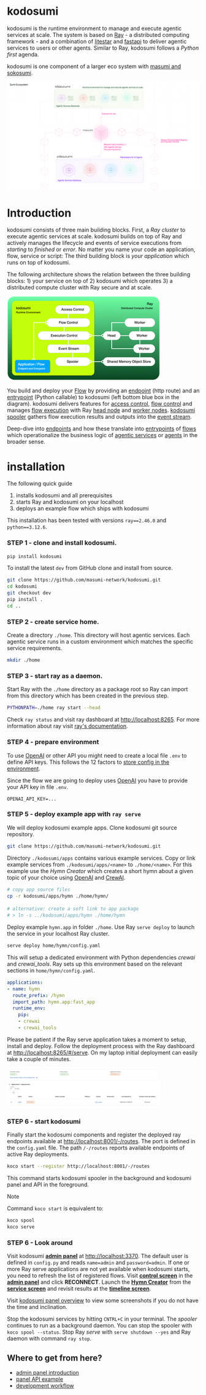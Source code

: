 # kodosumi

kodosumi is the runtime environment to manage and execute agentic services at scale. The system is based on [Ray](https://ray.io) - a distributed computing framework - and a combination of [litestar](https://litestar.dev/) and [fastapi](https://fastapi.tiangolo.com/) to deliver agentic services to users or other agents. Similar to Ray, kodosumi follows a _Python first_ agenda.

kodosumi is one component of a larger eco system with [masumi and sokosumi](https://www.masumi.network/).

![Eco System](./docs/assets/ecosystem.png)

# Introduction

kodosumi consists of three main building blocks. First, a _Ray cluster_ to execute agentic services at scale. kodosumi builds on top of Ray and actively manages the lifecycle and events of service executions from _starting_ to _finished_ or _error_. No matter you name your code an application, flow, service or script: The third building block is _your application_ which runs on top of kodosumi.

The following architecture shows the relation between the three building blocks: 1) your service on top of 2) kodosumi which operates 3) a distributed compute cluster with Ray secure and at scale.

[![kodosumi overview](./docs/assets/thumb/architecture.png)](./docs/assets/architecture.png)

You build and deploy your [Flow](./docs/concepts.md#flow) by providing an [endpoint](./docs/concepts.md#endpoint) (http route) and an [entrypoint](./docs/concepts.md#entrypoint) (Python callable) to kodosumi (left bottom blue box in the diagram). kodosumi delivers features for [access control](./docs/api.md#access-control), [flow control](./docs/api.md#flow-control) and manages [flow execution](./docs/api.md#execution-control) with Ray [head node](./docs/concepts.md#ray-head) and [worker nodes](./docs/concepts.md#ray-worker). [kodosumi spooler](./docs/concepts.md#spooler) gathers flow execution results and outputs into the [event stream](./docs/concepts.md#event-stream).

Deep-dive into [endpoints](./docs/concepts.md#endpoint) and how these translate into [entrypoints](./docs/concepts.md#entrypoint) of [flows](#flows) which operationalize the business logic of [agentic services](#agentic-service) or [agents](#agents) in the broader sense.


# installation

The following quick guide

1. installs kodosumi and all prerequisites
2. starts Ray and kodosumi on your localhost
3. deploys an example flow which ships with kodosumi

This installation has been tested with versions `ray==2.46.0` and `python==3.12.6`.

### STEP 1 - clone and install kodosumi.

```bash
pip install kodosumi
```

To install the latest `dev` from GitHub clone and install from source.

```bash
git clone https://github.com/masumi-network/kodosumi.git
cd kodosumi
git checkout dev
pip install .
cd ..
```

### STEP 2 - create service home.

Create a directory `./home`. This directory will host agentic services. Each agentic service runs in a custom environment which matches the specific service requirements.

```bash
mkdir ./home
```
### STEP 3 - start ray as a daemon.

Start Ray with the `./home` directory as a package root so Ray can import from this directory which has been created in the previous step.

```bash
PYTHONPATH=./home ray start --head
```

Check `ray status` and visit ray dashboard at [http://localhost:8265](http://localhost:8265). For more information about ray visit [ray's documentation](https://docs.ray.io/en/latest).

### STEP 4 - prepare environment

To use [OpenAI](https://openai.com/) or other API you might need to create a local file `.env` to define API keys. This follows the 12 factors to [store config in the environment](https://12factor.net/config).

Since the flow we are going to deploy uses [OpenAI](https://openai.com/) you have to provide your API key in file `.env`.

```
OPENAI_API_KEY=...
```

### STEP 5 - deploy example app with `ray serve`

We will deploy kodosumi example apps. Clone kodosumi git source repository.


```bash
git clone https://github.com/masumi-network/kodosumi.git
```
Directory `./kodosumi/apps` contains various example services. Copy or link example services from `./kodosumi/apps/<name>` to `./home/<name>`. For this example use the _Hymn Creator_ which creates a short hymn about a given topic of your choice using [OpenAI](https://openai.com/) and [CrewAI](https://github.com/crewaiinc/crewai).

```bash
# copy app source files
cp -r kodosumi/apps/hymn ./home/hymn/

# alternative: create a soft link to app package
# > ln -s ../kodosumi/apps/hymn ./home/hymn
```

Deploy example `hymn.app` in folder `./home`. Use Ray `serve deploy` to launch the service in your localhost Ray cluster.

```bash
serve deploy home/hymn/config.yaml
```

This will setup a dedicated environment with Python dependencies _crewai_ and _crewai_tools_. Ray sets up this environment based on the relevant sections in `home/hymn/config.yaml`.

```yaml
applications:
- name: hymn
  route_prefix: /hymn
  import_path: hymn.app:fast_app
  runtime_env: 
    pip:
    - crewai
    - crewai_tools
```

Please be patient if the Ray serve application takes a moment to setup, install and deploy. Follow the deployment process with the Ray dashboard at [http://localhost:8265/#/serve](http://localhost:8265/#/serve). On my laptop initial deployment can easily take a couple of minutes.

[![Ray Dashboard](./docs/assets/thumb/ray-dashboard.png)](./docs/assets/ray-dashboard.png)

### STEP 6 - start kodosumi

Finally start the kodosumi components and register the deployed ray endpoints available at 
[http://localhost:8001/-/routes](http://localhost:8001/-/routes). The port is defined in the `config.yaml` file. The path `/-/routes` reports available endpoints of active Ray deployments. 

```bash
koco start --register http://localhost:8001/-/routes
```

This command starts kodosumi spooler in the background and kodosumi panel and API in the foreground.

> [!NOTE]
> Command `koco start` is equivalent to:
> ```bash
> koco spool
> koco serve

### STEP 6 - Look around

Visit kodosumi **[admin panel](http://localhost:3370)** at [http://localhost:3370](http://localhost:3370). The default user is defined in `config.py` and reads `name=admin` and `password=admin`. If one or more Ray serve applications are not yet available when kodosumi starts, you need to refresh the list of registered flows. Visit **[control screen](http://localhost:3370/admin/routes)** in the **[admin panel](http://localhost:3370/)** and click **RECONNECT**. Launch the **[Hymn Creator](http://localhost:3370/inputs/-/localhost/8001/hymn/-/)** from the **[service screen](http://localhost:3370/admin/flow)** and revisit results at the **[timeline screen](http://localhost:3370/timeline/view)**.

Visit [kodosumi panel overview](./docs/panel.md) to view some screenshots if you do not have the time and inclination. 

Stop the kodosumi services by hitting `CNTRL+C` in your terminal. The _spooler_ continues to run as a background daemon. You can stop the spooler with `koco spool --status`. Stop Ray _serve_ with `serve shutdown --yes` and Ray daemon with command `ray stop`.

## Where to get from here?

* [admin panel introduction](./docs/panel.md)
* [panel API example](./docs/api.md)
* [development workflow](./docs/develop.md)


